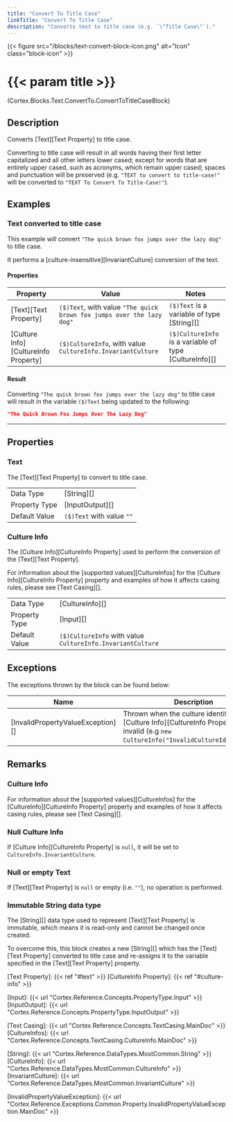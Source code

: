 ```yaml
---
title: "Convert To Title Case"
linkTitle: "Convert To Title Case"
description: "Converts text to title case (e.g. `\"Title Case\"`)."
---
```


{{< figure src="/blocks/text-convert-block-icon.png" alt="Icon" class="block-icon" >}}

# {{< param title >}}

<p class="namespace">(Cortex.Blocks.Text.ConvertTo.ConvertToTitleCaseBlock)</p>

## Description

Converts [Text][Text Property] to title case.

Converting to title case will result in all words having their first letter capitalized and all other letters lower cased; except for words that are entirely upper cased, such as acronyms, which remain upper cased; spaces and punctuation will be preserved (e.g. `"TEXT to convert to title-case!"` will be converted to `"TEXT To Convert To Title-Case!"`).

## Examples

### Text converted to title case

This example will convert `"The quick brown fox jumps over the lazy dog"` to title case.

It performs a [culture-insensitive][InvariantCulture] conversion of the text.

#### Properties

| Property           | Value                     | Notes                                    |
|--------------------|---------------------------|------------------------------------------|
| [Text][Text Property] | `($)Text`, with value `"The quick brown fox jumps over the lazy dog"` | `($)Text` is a variable of type [String][] |
| [Culture Info][CultureInfo Property] | `($)CultureInfo`, with value `CultureInfo.InvariantCulture` | `($)CultureInfo` is a variable of type [CultureInfo][] |

#### Result

Converting `"The quick brown fox jumps over the lazy dog"` to title case will result in the variable `($)Text` being updated to the following:

```json
"The Quick Brown Fox Jumps Over The Lazy Dog"
```

***

## Properties

### Text

The [Text][Text Property] to convert to title case.

| | |
|--------------------|---------------------------|
| Data Type | [String][] |
| Property Type | [InputOutput][] |
| Default Value | `($)Text` with value `""` |

### Culture Info

The [Culture Info][CultureInfo Property] used to perform the conversion of the [Text][Text Property].

For information about the [supported values][CultureInfos] for the [Culture Info][CultureInfo Property] property and examples of how it affects casing rules, please see [Text Casing][].

| | |
|--------------------|---------------------------|
| Data Type | [CultureInfo][] |
| Property Type | [Input][] |
| Default Value | `($)CultureInfo` with value `CultureInfo.InvariantCulture` |

## Exceptions

The exceptions thrown by the block can be found below:

| Name     | Description |
|----------|----------|
| [InvalidPropertyValueException][] | Thrown when the culture identifier of the [Culture Info][CultureInfo Property] is invalid (e.g `new CultureInfo("InvalidCultureIdentifier")`)

## Remarks

### Culture Info

For information about the [supported values][CultureInfos] for the [CultureInfo][CultureInfo Property] property and examples of how it affects casing rules, please see [Text Casing][].

### Null Culture Info

If [Culture Info][CultureInfo Property] is `null`, it will be set to `CultureInfo.InvariantCulture`.

### Null or empty Text

If [Text][Text Property] is `null` or empty (i.e. `""`), no operation is performed.

### Immutable String data type

The [String][] data type used to represent [Text][Text Property] is immutable, which means it is read-only and cannot be changed once created.

To overcome this, this block creates a new [String][] which has the [Text][Text Property] converted to title case and re-assigns it to the variable specified in the [Text][Text Property] property.

[Text Property]: {{< ref "#text" >}}
[CultureInfo Property]: {{< ref "#culture-info" >}}

[Input]: {{< url "Cortex.Reference.Concepts.PropertyType.Input" >}}
[InputOutput]: {{< url "Cortex.Reference.Concepts.PropertyType.InputOutput" >}}

[Text Casing]: {{< url "Cortex.Reference.Concepts.TextCasing.MainDoc" >}}
[CultureInfos]: {{< url "Cortex.Reference.Concepts.TextCasing.CultureInfo.MainDoc" >}}

[String]: {{< url "Cortex.Reference.DataTypes.MostCommon.String" >}}
[CultureInfo]: {{< url "Cortex.Reference.DataTypes.MostCommon.CultureInfo" >}}
[InvariantCulture]: {{< url "Cortex.Reference.DataTypes.MostCommon.InvariantCulture" >}}

[InvalidPropertyValueException]: {{< url "Cortex.Reference.Exceptions.Common.Property.InvalidPropertyValueException.MainDoc" >}}
